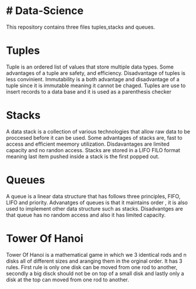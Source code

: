 # # Data-Science

This repository contains three files tuples,stacks and queues.

# Tuples

Tuple is an ordered list of values that store multiple data types.
Some advantages of a tuple are safety, and efficiency. Disadvantage of tuples is less convinient.
Immutability is a both advantage and disadvantage of a tuple since it is immutable meaning it cannot be chaged.
Tuples are use to insert records to a data base and it is used as a parenthesis checker

# Stacks

A data stack is a collection of various technologies that allow raw data to be proccesed before it can be used.
Some advantages of stacks are, fast to access and efficient meemory utilization. Disdavantages are limited capacity
and no randon access. Stacks are stored in a LIFO FILO format meaning last item pushed inside a stack is the first popped out.


# Queues 

A queue is a linear data structure that has follows three principles, FIFO, LIFO and priority.
Advanatges of queues is that it maintains order , it is also used to implement other data structure such as stacks.
Disadvantges are that queue has no random access and also it has limited capacity.


# Tower Of Hanoi

Tower Of Hanoi is a mathematical game in which we 3 identical rods and n disks all of different sizes and 
aranging them in the orginal order.
It has 3 rules. First rule is only one disk can be moved from one rod to another, secondly a big disck should not be 
on top of a small disk and lastly only a disk at the top can moved from one rod to another.
